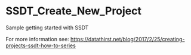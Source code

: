 # SSDT_Create_New_Project
Sample getting started with SSDT


For more information see: https://datathirst.net/blog/2017/2/25/creating-projects-ssdt-how-to-series
